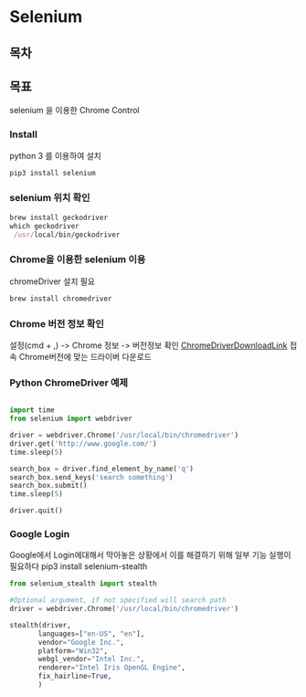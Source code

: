# Selenium

## 목차

## 목표
selenium 을 이용한 Chrome Control

### Install
python 3 를  이용하여 설치
~~~ruby
pip3 install selenium
~~~

### selenium 위치 확인
~~~ruby
brew install geckodriver
which geckodriver
 /usr/local/bin/geckodriver
~~~ 

### Chrome을 이용한 selenium 이용
chromeDriver 설치 필요
~~~ruby
brew install chromedriver
~~~

### Chrome 버전 정보 확인
설정(cmd + ,) -> Chrome 정보 -> 버전정보 확인
[ChromeDriverDownloadLink](https://chromedriver.chromium.org/downloads) 접속 Chrome버전에 맞는 드라이버 다운로드

### Python ChromeDriver 예제
~~~python

import time
from selenium import webdriver

driver = webdriver.Chrome('/usr/local/bin/chromedriver')
driver.get('http://www.google.com/')
time.sleep(5)

search_box = driver.find_element_by_name('q')
search_box.send_keys('search something')
search_box.submit()
time.sleep(5)

driver.quit()
~~~


### Google Login
Google에서 Login에대해서 막아놓은 상황에서 이를 해결하기 위해 일부 기능 실행이 필요하다
 pip3 install selenium-stealth
 
 ~~~python
from selenium_stealth import stealth

#Optional argument, if not specified will search path
driver = webdriver.Chrome('/usr/local/bin/chromedriver')

stealth(driver,
        languages=["en-US", "en"],
        vendor="Google Inc.",
        platform="Win32",
        webgl_vendor="Intel Inc.",
        renderer="Intel Iris OpenGL Engine",
        fix_hairline=True,
        )
 ~~~


